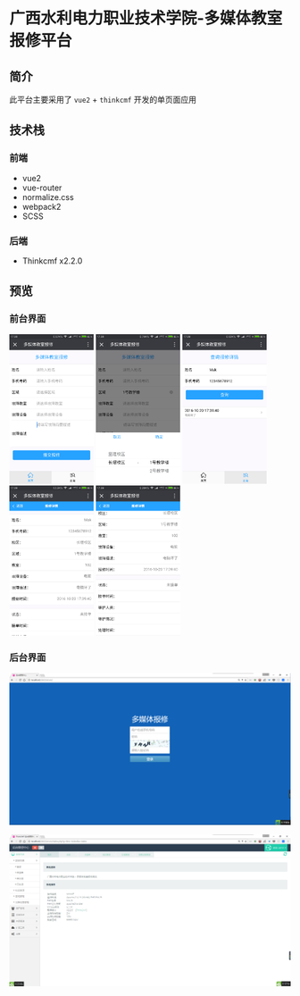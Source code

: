 # 广西水利电力职业技术学院-多媒体教室报修平台

## 简介

此平台主要采用了 `vue2` + `thinkcmf` 开发的单页面应用

## 技术栈

### 前端
- vue2
- vue-router
- normalize.css
- webpack2
- SCSS

### 后端
- Thinkcmf x2.2.0

## 预览

### 前台界面

<img src="preview/Screenshot_2016-10-20-17-38-21-658_com.tencent.mm.png" width = "30%" />
<img src="preview/Screenshot_2016-10-20-17-38-34-274_com.tencent.mm.png" width = "30%" />
<img src="preview/Screenshot_2016-10-20-17-39-46-839_com.tencent.mm.png" width = "30%" />
<img src="preview/Screenshot_2016-10-20-17-39-53-920_com.tencent.mm.png" width = "30%" />
<img src="preview/Screenshot_2016-10-20-17-39-55-929_com.tencent.mm.png" width = "30%" />

### 后台界面

![登录](preview/QQ截图20161020175048.png)

![首页](preview/QQ截图20161020175134.png)